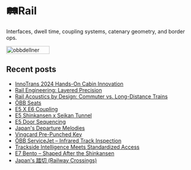 # 🛤️Rail
Interfaces, dwell time, coupling systems, catenary geometry, and border ops.

<div style="display:flex;flex-wrap:wrap;gap:10px">
  <img src="/alvin-site/JPG_VID/PXL_20240926_095812896.jpg" alt="obbdellner" width="48%">
</div>

## Recent posts
- [InnoTrans 2024 Hands-On Cabin Innovation](innotrans-2024.md)
- [Rail Engineering: Layered Precision](stadler-2023.md)
- [Rail Acoustics by Design: Commuter vs. Long-Distance Trains](door-2023.md)
- [ÖBB Seats](obb-2024.md)
- [E5 X E6 Coupling](e5e6.md)
- [E5 Shinkansen x Seikan Tunnel](e5skn.md)
- [E5 Door Sequencing](e5close.md)
- [Japan's Departure Melodies](okaring.md)
- [Vingcard Pre-Punched Key](vingcard.md)
- [ÖBB ServiceJet – Infrared Track Inspection](servicejet.md)
- [Trackside Intelligence Meets Standardized Access](trackside.md)
- [E7 Bento – Shaped After the Shinkansen](e7bento.md)
- [Japan's 踏切 (Railway Crossings)](railx.md)
